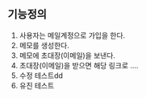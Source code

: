 ## 기능정의
1. 사용자는 메일계정으로 가입을 한다.
2. 메모를 생성한다.
3. 메모에 초대장(이메일)을 보낸다.
4. 초대장(이메일)을 받으면 해당 링크로 ....
5. 수정 테스트dd
6. 유진 테스트
